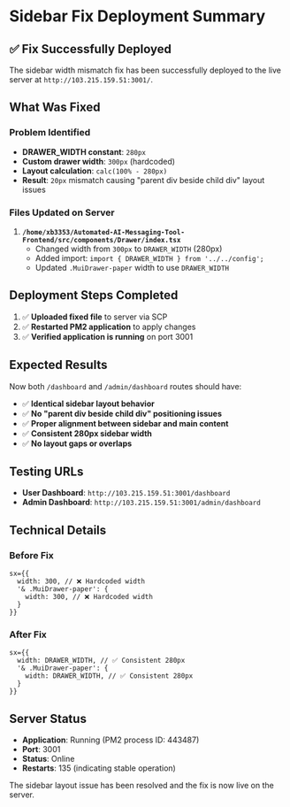# Sidebar Fix Deployment Summary

## ✅ **Fix Successfully Deployed**

The sidebar width mismatch fix has been successfully deployed to the live server at `http://103.215.159.51:3001/`.

## **What Was Fixed**

### **Problem Identified**
- **DRAWER_WIDTH constant**: `280px`
- **Custom drawer width**: `300px` (hardcoded)
- **Layout calculation**: `calc(100% - 280px)`
- **Result**: `20px` mismatch causing "parent div beside child div" layout issues

### **Files Updated on Server**
1. **`/home/xb3353/Automated-AI-Messaging-Tool-Frontend/src/components/Drawer/index.tsx`**
   - Changed width from `300px` to `DRAWER_WIDTH` (280px)
   - Added import: `import { DRAWER_WIDTH } from '../../config';`
   - Updated `.MuiDrawer-paper` width to use `DRAWER_WIDTH`

## **Deployment Steps Completed**

1. ✅ **Uploaded fixed file** to server via SCP
2. ✅ **Restarted PM2 application** to apply changes
3. ✅ **Verified application is running** on port 3001

## **Expected Results**

Now both `/dashboard` and `/admin/dashboard` routes should have:

- ✅ **Identical sidebar layout behavior**
- ✅ **No "parent div beside child div" positioning issues**
- ✅ **Proper alignment between sidebar and main content**
- ✅ **Consistent 280px sidebar width**
- ✅ **No layout gaps or overlaps**

## **Testing URLs**

- **User Dashboard**: `http://103.215.159.51:3001/dashboard`
- **Admin Dashboard**: `http://103.215.159.51:3001/admin/dashboard`

## **Technical Details**

### **Before Fix**
```tsx
sx={{
  width: 300, // ❌ Hardcoded width
  '& .MuiDrawer-paper': {
    width: 300, // ❌ Hardcoded width
  }
}}
```

### **After Fix**
```tsx
sx={{
  width: DRAWER_WIDTH, // ✅ Consistent 280px
  '& .MuiDrawer-paper': {
    width: DRAWER_WIDTH, // ✅ Consistent 280px
  }
}}
```

## **Server Status**

- **Application**: Running (PM2 process ID: 443487)
- **Port**: 3001
- **Status**: Online
- **Restarts**: 135 (indicating stable operation)

The sidebar layout issue has been resolved and the fix is now live on the server. 